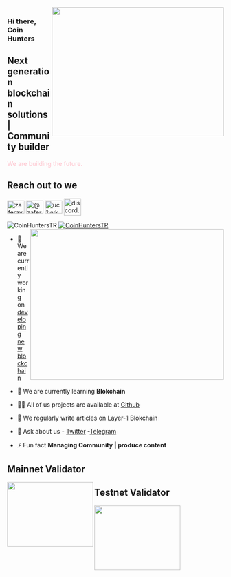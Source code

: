 <img src="https://miro.medium.com/v2/resize:fit:720/format:webp/1*r45GDWbztqbpryOlc_leRg.gif" align="right" width="400" height="300">

### Hi there, Coin Hunters

## Next generation blockchain solutions | Community builder

<font color="pink">We are building the future. </font>

## Reach out to we

<a href="https://twitter.com/CoinHuntersTR" target="blank"><img align="center" src="https://raw.githubusercontent.com/rahuldkjain/github-profile-readme-generator/master/src/images/icons/Social/twitter.svg" alt="zaferayan" height="30" width="40" /></a>
<a href="https://coinhunterstr.medium.com/" target="blank"><img align="center" src="https://raw.githubusercontent.com/rahuldkjain/github-profile-readme-generator/master/src/images/icons/Social/medium.svg" alt="@zaferayan" height="30" width="40" /></a>
<a href="https://www.youtube.com/@CoinHuntersTR" target="blank"><img align="center" src="https://raw.githubusercontent.com/rahuldkjain/github-profile-readme-generator/master/src/images/icons/Social/youtube.svg" alt="uc1vykhlufpaoghrwhjikrqg" height="30" width="40" /></a>
<a href="https://discord.gg/TNDcT4UnB7" target="blank"><img align="center" src="https://raw.githubusercontent.com/rahuldkjain/github-profile-readme-generator/master/src/images/icons/Social/discord.svg" alt="discord.gg/ruescommunity" height="40" width="40" /></a>
<br />

<p align="left"> <img src="https://komarev.com/ghpvc/?username=CoinHuntersTR&label=Profile%20views&color=0e75b6&style=flat" alt="CoinHuntersTR" /> <a href="https://twitter.com/CoinHuntersTR" target="blank"><img src="https://img.shields.io/twitter/follow/CoinHuntersTR?logo=twitter&style=for-the-badge" alt="CoinHuntersTR" " /></a> 

<img src="https://github-readme-stats.vercel.app/api?username=coinhunterstr&show_icons=true&theme=highcontrast" align="right" width="450" height="350" >

- 🔭 We are currently working on [developing new blockchain](info@coinhunterstr.com)

- 🌱 We are currently learning **Blokchain**

- 👨‍💻 All of us projects are available at [Github](https://github.com/CoinHuntersTR)

- 📝 We regularly write articles on Layer-1 Blokchain

- 💬 Ask about us  - [Twitter](https://twitter.com/CoinHuntersTR) -[Telegram](https://t.me/CoinHuntersTR)

- ⚡ Fun fact **Managing Community | produce content**

## Mainnet Validator

<a href="https://wallet.keplr.app/chains/dymension?modal=validator&chain=dymension_1100-1&validator_address=dymvaloper1p87xgcekkkpp783xl5wu48p0dw2p2duru5ul9n">
     <img src="https://github.com/CoinHuntersTR/CoinHuntersTR/assets/111747226/0a4e2ef8-8658-4baa-84f0-45fba95e957b"  align="left" width="200" height="150">
</a>


## Testnet Validator

<a href="https://babylon.explorers.guru/validator/bbnvaloper1c06stfxvltj6h7fcfwll6frsusknqyay05l7wj">
     <img src="https://media.licdn.com/dms/image/D4D0BAQEbuKIO6Sc-oA/company-logo_200_200/0/1691509250626/babylon_chain_logo?e=2147483647&v=beta&t=W4sRqcyJEWAhamGmD4jpWc5wZVy2R_NP-OW_DFBs7WE"  align="left" width="200" height="150">
</a>  
